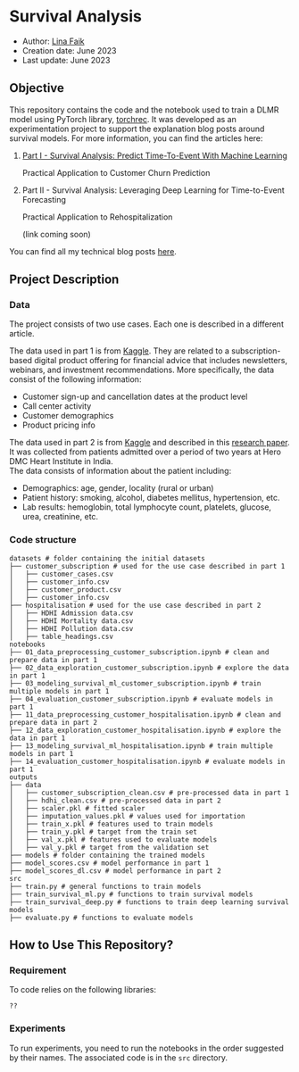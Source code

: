 # Survival Analysis

- Author: [Lina Faik](https://www.linkedin.com/in/lina-faik/)
- Creation date: June 2023
- Last update: June 2023

## Objective

This repository contains the code and the notebook used to train a DLMR model using PyTorch library, [torchrec](https://pytorch.org/torchrec/).
It was developed as an experimentation project to support the explanation blog posts around survival models. For more information, you can find the articles here:

1. [Part I - Survival Analysis: Predict Time-To-Event With Machine Learning](https://towardsdatascience.com/survival-analysis-predict-time-to-event-with-machine-learning-part-i-ba52f9ab9a46)

   Practical Application to Customer Churn Prediction

2. Part II - Survival Analysis: Leveraging Deep Learning for Time-to-Event Forecasting    
   
   Practical Application to Rehospitalization

   (link coming soon)

<div class="alert alert-block alert-info"> You can find all my technical blog posts <a href = https://linafaik.medium.com/>here</a>. </div>

## Project Description

### Data

The project consists of two use cases. Each one is described in a different article.

The data used in part 1 is from [Kaggle](https://www.kaggle.com/datasets/gsagar12/dspp1). 
They are related to a subscription-based digital product offering for financial advice that includes newsletters, webinars, and investment recommendations. More specifically, the data consist of the following information:

- Customer sign-up and cancellation dates at the product level
- Call center activity
- Customer demographics
- Product pricing info

The data used in part 2 is from [Kaggle](https://www.kaggle.com/datasets/ashishsahani/hospital-admissions-data?select=HDHI+Admission+data.csv) and described in this [research paper](https://www.mdpi.com/2075-4418/12/2/241).
It was collected from patients admitted over a period of two years at Hero DMC Heart Institute in India.  
The data consists of information about the patient including:
- Demographics: age, gender, locality (rural or urban)
- Patient history: smoking, alcohol, diabetes mellitus, hypertension, etc.
- Lab results: hemoglobin, total lymphocyte count, platelets, glucose, urea, creatinine, etc.

### Code structure

```
datasets # folder containing the initial datasets
├── customer_subscription # used for the use case described in part 1
│   ├── customer_cases.csv
│   ├── customer_info.csv
│   ├── customer_product.csv
│   ├── customer_info.csv
├── hospitalisation # used for the use case described in part 2
│   ├── HDHI Admission data.csv
│   ├── HDHI Mortality data.csv
│   ├── HDHI Pollution data.csv
│   ├── table_headings.csv
notebooks
├── 01_data_preprocessing_customer_subscription.ipynb # clean and prepare data in part 1
├── 02_data_exploration_customer_subscription.ipynb # explore the data in part 1
├── 03_modeling_survival_ml_customer_subscription.ipynb # train multiple models in part 1
├── 04_evaluation_customer_subscription.ipynb # evaluate models in part 1
├── 11_data_preprocessing_customer_hospitalisation.ipynb # clean and prepare data in part 2
├── 12_data_exploration_customer_hospitalisation.ipynb # explore the data in part 1
├── 13_modeling_survival_ml_hospitalisation.ipynb # train multiple models in part 1
├── 14_evaluation_customer_hospitalisation.ipynb # evaluate models in part 1
outputs
├── data
│   ├── customer_subscription_clean.csv # pre-processed data in part 1
│   ├── hdhi_clean.csv # pre-processed data in part 2
│   ├── scaler.pkl # fitted scaler
│   ├── imputation_values.pkl # values used for importation
│   ├── train_x.pkl # features used to train models
│   ├── train_y.pkl # target from the train set
│   ├── val_x.pkl # features used to evaluate models
│   ├── val_y.pkl # target from the validation set
├── models # folder containing the trained models
├── model_scores.csv # model performance in part 1
├── model_scores_dl.csv # model performance in part 2
src
├── train.py # general functions to train models           
├── train_survival_ml.py # functions to train survival models
├── train_survival_deep.py # functions to train deep learning survival models
├── evaluate.py # functions to evaluate models
```

## How to Use This Repository?

### Requirement

To code relies on the following libraries:

```
??
```

### Experiments

To run experiments, you need to run the notebooks in the order suggested by their names. 
The associated code is in the `src` directory.

